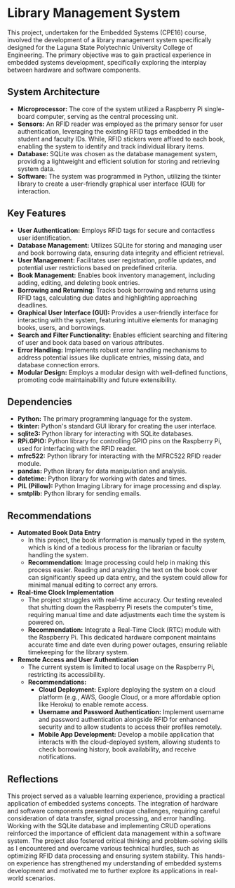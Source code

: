 # Library Management System

This project, undertaken for the Embedded Systems (CPE16) course, involved the development of a library management system specifically designed for the Laguna State Polytechnic University College of Engineering. The primary objective was to gain practical experience in embedded systems development, specifically exploring the interplay between hardware and software components. 

## System Architecture
* **Microprocessor:** The core of the system utilized a Raspberry Pi single-board computer, serving as the central processing unit. 
* **Sensors:** An RFID reader was employed as the primary sensor for user authentication, leveraging the existing RFID tags embedded in the student and faculty IDs. While, RFID stickers were affixed to each book, enabling the system to identify and track individual library items.
* **Database:** SQLite was chosen as the database management system, providing a lightweight and efficient solution for storing and retrieving system data.
* **Software:** The system was programmed in Python, utilizing the tkinter library to create a user-friendly graphical user interface (GUI) for interaction.

## Key Features
* **User Authentication:** Employs RFID tags for secure and contactless user identification.
* **Database Management:** Utilizes SQLite for storing and managing user and book borrowing data, ensuring data integrity and efficient retrieval.
* **User Management:** Facilitates user registration, profile updates, and potential user restrictions based on predefined criteria.
* **Book Management:** Enables book inventory management, including adding, editing, and deleting book entries.
* **Borrowing and Returning:** Tracks book borrowing and returns using RFID tags, calculating due dates and highlighting approaching deadlines.
* **Graphical User Interface (GUI):** Provides a user-friendly interface for interacting with the system, featuring intuitive elements for managing books, users, and borrowings.
* **Search and Filter Functionality:** Enables efficient searching and filtering of user and book data based on various attributes.
* **Error Handling:** Implements robust error handling mechanisms to address potential issues like duplicate entries, missing data, and database connection errors.
* **Modular Design:** Employs a modular design with well-defined functions, promoting code maintainability and future extensibility.

## Dependencies
* **Python:** The primary programming language for the system.
* **tkinter:** Python's standard GUI library for creating the user interface.
* **sqlite3:** Python library for interacting with SQLite databases.
* **RPi.GPIO:** Python library for controlling GPIO pins on the Raspberry Pi, used for interfacing with the RFID reader.
* **mfrc522:** Python library for interacting with the MFRC522 RFID reader module.
* **pandas:** Python library for data manipulation and analysis.
* **datetime:** Python library for working with dates and times.
* **PIL (Pillow):** Python Imaging Library for image processing and display.
* **smtplib:** Python library for sending emails. 

## Recommendations
* **Automated Book Data Entry**
    * In this project, the book information is manually typed in the system, which is kind of a tedious process for the librarian or faculty handling the system. 
    * **Recommendation:** Image processing could help in making this process easier. Reading and analyzing the text on the book cover can significantly speed up data entry, and the system could allow for minimal manual editing to correct any errors.
* **Real-time Clock Implementation**
    * The project struggles with real-time accuracy. Our testing revealed that shutting down the Raspberry Pi resets the computer's time, requiring manual time and date adjustments each time the system is powered on. 
    * **Recommendation:** Integrate a Real-Time Clock (RTC) module with the Raspberry Pi. This dedicated hardware component maintains accurate time and date even during power outages, ensuring reliable timekeeping for the library system. 
* **Remote Access and User Authentication**
    * The current system is limited to local usage on the Raspberry Pi, restricting its accessibility. 
    * **Recommendations:**
        * **Cloud Deployment:** Explore deploying the system on a cloud platform (e.g., AWS, Google Cloud, or a more affordable option like Heroku) to enable remote access.
        * **Username and Password Authentication:** Implement username and password authentication alongside RFID for enhanced security and to allow students to access their profiles remotely.
        * **Mobile App Development:** Develop a mobile application that interacts with the cloud-deployed system, allowing students to check borrowing history, book availability, and receive notifications.

## Reflections
This project served as a valuable learning experience, providing a practical application of embedded systems concepts. The integration of hardware and software components presented unique challenges, requiring careful consideration of data transfer, signal processing, and error handling. Working with the SQLite database and implementing CRUD operations reinforced the importance of efficient data management within a software system. The project also fostered critical thinking and problem-solving skills as I encountered and overcame various technical hurdles, such as optimizing RFID data processing and ensuring system stability. This hands-on experience has strengthened my understanding of embedded systems development and motivated me to further explore its applications in real-world scenarios. 
